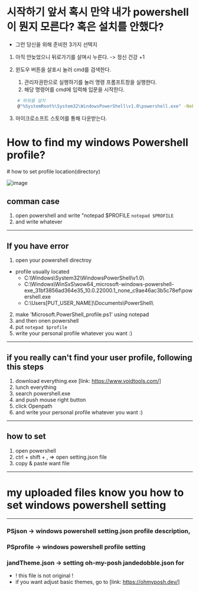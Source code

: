 # 시작하기 앞서 혹시 만약 내가 powershell이 뭔지 모른다? 혹은 설치를 안했다?

* 그런 당신을 위해 준비한 3가지 선택지
 1. 아직 안늦었으니 뒤로가기를 살며시 누른다. -> 정신 건강 +1

 2. 윈도우 버튼을 살포시 눌러 cmd를 검색한다. 
  	1. 관리자권한으로 실행하기를 눌러 명령 프롬프트창을 실행한다. 
  	2. 해당 명령어를 cmd에 입력해 입문을 시작한다. 
``` bash
	# 파워쉘 설치
	@"%SystemRoot%\System32\WindowsPowerShell\v1.0\powershell.exe" -NoProfile -InputFormat None -ExecutionPolicy Bypass -Command " [System.Net.ServicePointManager]::SecurityProtocol = 3072; iex ((New-Object System.Net.WebClient).DownloadString('https://chocolatey.org/install.ps1'))" && SET "PATH=%PATH%;%ALLUSERSPROFILE%\chocolatey\bin"
```

 3. 마이크로소프트 스토어를 통해 다운받는다. 


# How to find my windows Powershell profile?
\# how to set profile location(directory)

![image](https://user-images.githubusercontent.com/77220824/189601225-f0d7d1b6-8405-4cad-84d7-025bc68680c9.png)

## comman case
1. open powershell and write "notepad $PROFILE
` notepad $PROFILE `
2. and write whatever
---
## If you have error
1. open your powershell directroy 
* profile usually located 
  *  C:\Windows\System32\WindowsPowerShell\v1.0\
  *  C:\Windows\WinSxS\wow64_microsoft-windows-powershell-exe_31bf3856ad364e35_10.0.22000.1_none_c9ae46ac3b5c78ef\powershell.exe 
  *  C:\Users\[PUT_USER_NAME]\Documents\PowerShell\
2. make 'Microsoft.PowerShell_profile.ps1' using notepad
3. and then onen powershell
4. put ` notepad $profile `
5. write your personal profile whatever you want :)
---


## if you really can't find your user profile, following this steps
1. download everything.exe [link: https://www.voidtools.com/]
2. lunch everything
3. search powershell.exe
4. and push mouse right button 
5. click Openpath
6. and write your personal profile whatever you want :)
---

## how to set
1. open powershell
2. ctrl + shift + ,  => open setting.json file
3. copy & paste want file
--- 

# my uploaded files know you how to set windows powershell setting
---
### PSjson -> windows powershell setting.json profile description, 

### PSprofile -> windows powershell profile setting

### jandTheme.json -> setting oh-my-posh jandedobble.json for
* ! this file is not original !
* if you want adjust basic themes, go to [link: https://ohmyposh.dev/]
